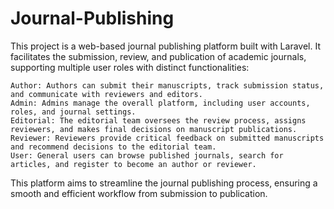 # Journal-Publishing
This project is a web-based journal publishing platform built with Laravel. It facilitates the submission, review, and publication of academic journals, supporting multiple user roles with distinct functionalities:

    Author: Authors can submit their manuscripts, track submission status, and communicate with reviewers and editors.
    Admin: Admins manage the overall platform, including user accounts, roles, and journal settings.
    Editorial: The editorial team oversees the review process, assigns reviewers, and makes final decisions on manuscript publications.
    Reviewer: Reviewers provide critical feedback on submitted manuscripts and recommend decisions to the editorial team.
    User: General users can browse published journals, search for articles, and register to become an author or reviewer.

This platform aims to streamline the journal publishing process, ensuring a smooth and efficient workflow from submission to publication.

